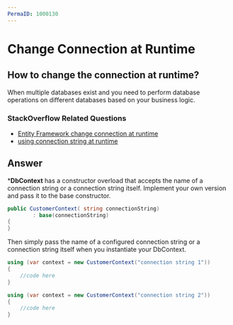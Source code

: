 ```yaml
---
PermaID: 1000130
---
```


# Change Connection at Runtime

## How to change the connection at runtime? 

When multiple databases exist and you need to perform database operations on different databases based on your business logic. 

### StackOverflow Related Questions

 - [Entity Framework change connection at runtime](https://stackoverflow.com/questions/20216147/entity-framework-change-connection-at-runtime)
 - [using connection string at runtime](https://stackoverflow.com/questions/27572279/using-connection-string-at-runtime?noredirect=1&lq=1)

## Answer

***DbContext** has a constructor overload that accepts the name of a connection string or a connection string itself. Implement your own version and pass it to the base constructor.


```csharp
public CustomerContext( string connectionString) 
        : base(connectionString)
{
}
```

Then simply pass the name of a configured connection string or a connection string itself when you instantiate your DbContext.


```csharp
using (var context = new CustomerContext("connection string 1"))
{
    //code here
}

using (var context = new CustomerContext("connection string 2"))
{
    //code here
}
```
